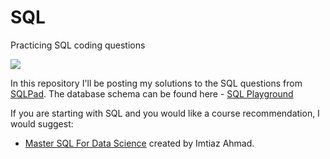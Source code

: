 # SQL
Practicing SQL coding questions

![](https://ibb.co/nQL11Kd)

In this repository I'll be posting my solutions to the SQL questions from [SQLPad](https://sqlpad.io/).
The database schema can be found here - [SQL Playground](https://sqlpad.io/sql-playground/)

If you are starting with SQL and you would like a course recommendation, I would suggest:  
+ [Master SQL For Data Science](https://www.udemy.com/course/master-sql-for-data-science/) created by Imtiaz Ahmad.
